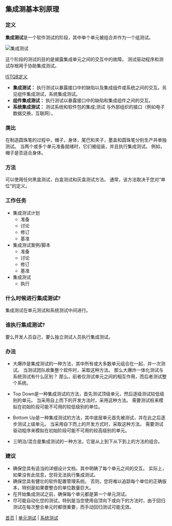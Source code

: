 ## 集成测基本别原理

### 定义

**集成测试**是一个软件测试的阶段，其中单个单元被组合并作为一个组测试。

![集成测试](https://mmbiz.qlogo.cn/mmbiz_jpg/4iaE7bB4HCjcUdtgiaNZ9yFpnHY3UBp7Vf9jlQoEvkfzkcegGsXwrdk29wJLS7IQmibLZ1eiaXUm9z1ocGiaovg0gng/0?wx_fmt=jpeg)


这个阶段的测试的目的是揭露集成单元之间的交互中的故障。 测试驱动程序和测试存根用于协助集成测试。

<u>ISTQB定义</u>

* **集成测试：** 执行测试以暴露接口中的缺陷以及集成组件或系统之间的交互。另见组件集成测试，系统集成测试。
* **组件集成测试：** 执行测试以暴露接口中的缺陷和集成组件之间的交互。
* **系统集成测试：** 测试系统和软件包的集成;测试
与外部组织的接口（例如电子数据交换，互联网）。

### 类比

在制造圆珠笔的过程中，帽子，身体，尾巴和夹子，墨盒和圆珠笔分别生产并单独测试。 当两个或多个单元准备就绪时，它们被组装，并且执行集成测试。 例如，帽子是否适合身体。

### 方法

可以使用任何黑盒测试，白盒测试和灰盒测试方法。 通常，该方法取决于您对“单位”的定义。

### 工作任务

* 集成测试计划
	- 准备
	- 讨论
	- 修订
	- 基准
* 集成测试案例/脚本
	- 准备
	- 讨论
	- 修订
	- 基准
* 集成测试
	- 执行
	

### 什么时候进行集成测试?

集成测试在单元测试和系统测试中间进行。

### 谁执行集成测试?

要么开发人员自己，要么独立测试人员执行集成测试。

### 办法

* 大爆炸是集成测试的一种方法，其中所有或大多数单元组合在一起，并一次测试。 当测试团队收集整个软件时，采取这种方法。 那么大爆炸一体化测试与系统测试有什么区别？ 那么，前者仅测试单元之间的相互作用，而后者测试整个系统。

* Top Down是一种集成测试的方法，首先测试顶级单元，然后逐级测试较低级别的单元。 当采用自上而下的开发方法时，采用这种方法。 需要测试桩来模拟在初始阶段可能不可用的较低级别的单位。

* Bottom Up是一种集成测试的方法，其中底层单元首先被测试，并在此之后逐步测试上级单元。 当采用自下而上的开发方式时，采取这种方法。 需要测试驱动程序来模拟在初始阶段可能不可用的较高级别的单元。

* 三明治/混合是集成测试的一种方法，它是从上到下从下到上的方法的组合。

### 建议

* 确保您具有适当的详细设计文档，其中明确了每个单元之间的交互。 实际上，如果没有此信息，您将无法执行集成测试。
* 确保您具有健壮的软件配置管理系统。 否则，您将难以追踪每个单位的正确版本，特别是如果要整合的单位数量巨大。
* 在开始集成测试之前，确保每个单元都是第一个单元测试。
* 尽可能自动化您的测试，特别是当您使用自顶向下或向下的方法时，由于回归测试在每次整合单元时都很重要，而手动回归测试可能无效。

[首页](index.md)  |  [单元测试](单元测试.md)  |  [系统测试](系统测试.md) 
